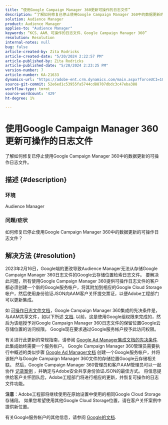 ```yaml
---
title: “使用Google Campaign Manager 360更新可操作的日志文件”
description: “了解如何修复已停止使用Google Campaign Manager 360中的数据更新的可操作日志文件。”
solution: Audience Manager
product: Audience Manager
applies-to: "Audience Manager"
keywords: “KCS、AAM、可操作的日志文件、Google Campaign Manager 360”
resolution: Resolution
internal-notes: null
bug: false
article-created-by: Zita Rodricks
article-created-date: "5/20/2024 2:22:57 PM"
article-published-by: Zita Rodricks
article-published-date: "5/20/2024 2:23:25 PM"
version-number: 7
article-number: KA-21633
dynamics-url: "https://adobe-ent.crm.dynamics.com/main.aspx?forceUCI=1&pagetype=entityrecord&etn=knowledgearticle&id=ec5bf16f-b416-ef11-9f8a-6045bd026dc7"
source-git-commit: 52e6ed1c53955fa5744cd88707dbdc3c47eba388
workflow-type: tm+mt
source-wordcount: '429'
ht-degree: 1%

---
```


# 使用Google Campaign Manager 360更新可操作的日志文件


了解如何修复已停止使用Google Campaign Manager 360中的数据更新的可操作日志文件。

## 描述 {#description}


### <b>环境</b>

Audience Manager



### <b>问题/症状</b>

如何修复已停止使用Google Campaign Manager 360中的数据更新的可操作日志文件？


## 解决方法 {#resolution}


2023年2月16日，Google端的更改导致Audience Manager无法从存储Google Campaign Manager 360日志文件的Google云存储位置检索日志文件。 要解决此问题，所有使用Google Campaign Manager 360提供可操作日志文件的客户都必须创建一个新的Google服务帐户，将其附加到相应的Google Cloud Storage帐户，然后使用身份验证JSON向AAM客户关怀提交票证，以便Adobe工程部门可以更新集成。

如 [可操作日志文件文档](https://experienceleague.adobe.com/docs/audience-manager/user-guide/implementation-integration-guides/media-data-integration/actionable-log-files.html?lang=en)，Google Campaign Manager 360集成的先决条件是，与AAM共享文件，如以下所述 [文档](https://experienceleague.adobe.com/docs/audience-manager/user-guide/reporting/audience-optimization-reports/audience-optimization-advertisers/import-dcm.html?lang=en). 以前，这是使用Google组权限来完成的，然后为该组授予对Google Campaign Manager 360日志文件的保留位置Google云存储位置的访问权限。 Google现在要求通过Google服务帐户授予此访问权限。

有关进行此更新的常规指南，请参阅 [Google Ad Manager集成文档的先决条件](https://experienceleague.adobe.com/docs/audience-manager/user-guide/reporting/audience-optimization-reports/audience-optimization-publishers/import-dfp.html?lang=en). 此集成始终需要一个服务帐户。 Google Campaign Manager 360管理员需要执行中概述的类似步骤 [Google Ad Manager文档](https://experienceleague.adobe.com/docs/audience-manager/user-guide/reporting/audience-optimization-reports/audience-optimization-publishers/import-dfp.html?lang=en) 创建一个Google服务帐户，并将该帐户与Google Campaign Manager 360文件的存储位置Google云存储相关联。 然后，Google Campaign Manager 360管理员和客户AAM管理员可以一起协作 [记录案例](https://experienceleague.adobe.com/docs/customer-one/using/home.html) ，并确定与Adobe安全共享身份验证JSON的最佳方式。 将信息提供给客户关怀团队后，Adobe工程部门将进行相应的更新，并恢复可操作的日志文件功能。

<b>注意</b>：Adobe工程部将继续使用在原始设置中使用的相同Google Cloud Storage存储段。 如果您希望使用其他Google Cloud Storage位置，请在客户关怀案例中提供新位置。

有关Google服务帐户的其他信息，请参阅 [Google的文档](https://cloud.google.com/iam/docs/service-accounts-create#creating_a_service_account).
